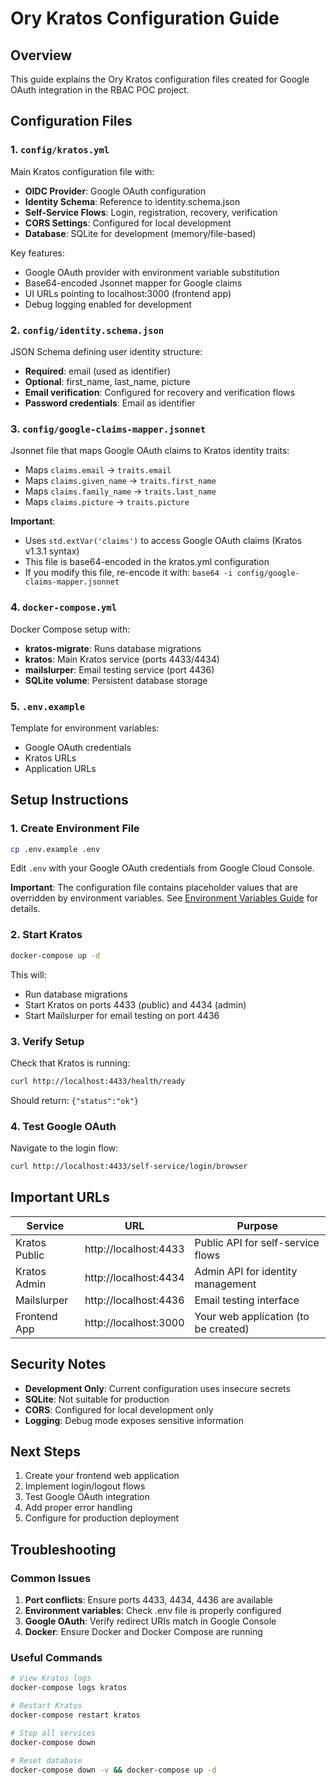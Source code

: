# Ory Kratos Configuration Guide

## Overview

This guide explains the Ory Kratos configuration files created for Google OAuth integration in the RBAC POC project.

## Configuration Files

### 1. `config/kratos.yml`

Main Kratos configuration file with:
- **OIDC Provider**: Google OAuth configuration
- **Identity Schema**: Reference to identity.schema.json
- **Self-Service Flows**: Login, registration, recovery, verification
- **CORS Settings**: Configured for local development
- **Database**: SQLite for development (memory/file-based)

Key features:
- Google OAuth provider with environment variable substitution
- Base64-encoded Jsonnet mapper for Google claims
- UI URLs pointing to localhost:3000 (frontend app)
- Debug logging enabled for development

### 2. `config/identity.schema.json`

JSON Schema defining user identity structure:
- **Required**: email (used as identifier)
- **Optional**: first_name, last_name, picture
- **Email verification**: Configured for recovery and verification flows
- **Password credentials**: Email as identifier

### 3. `config/google-claims-mapper.jsonnet`

Jsonnet file that maps Google OAuth claims to Kratos identity traits:
- Maps `claims.email` → `traits.email`
- Maps `claims.given_name` → `traits.first_name`
- Maps `claims.family_name` → `traits.last_name`
- Maps `claims.picture` → `traits.picture`

**Important**:
- Uses `std.extVar('claims')` to access Google OAuth claims (Kratos v1.3.1 syntax)
- This file is base64-encoded in the kratos.yml configuration
- If you modify this file, re-encode it with: `base64 -i config/google-claims-mapper.jsonnet`

### 4. `docker-compose.yml`

Docker Compose setup with:
- **kratos-migrate**: Runs database migrations
- **kratos**: Main Kratos service (ports 4433/4434)
- **mailslurper**: Email testing service (port 4436)
- **SQLite volume**: Persistent database storage

### 5. `.env.example`

Template for environment variables:
- Google OAuth credentials
- Kratos URLs
- Application URLs

## Setup Instructions

### 1. Create Environment File

```bash
cp .env.example .env
```

Edit `.env` with your Google OAuth credentials from Google Cloud Console.

**Important**: The configuration file contains placeholder values that are overridden by environment variables. See [Environment Variables Guide](environment-variables.md) for details.

### 2. Start Kratos

```bash
docker-compose up -d
```

This will:
- Run database migrations
- Start Kratos on ports 4433 (public) and 4434 (admin)
- Start Mailslurper for email testing on port 4436

### 3. Verify Setup

Check that Kratos is running:
```bash
curl http://localhost:4433/health/ready
```

Should return: `{"status":"ok"}`

### 4. Test Google OAuth

Navigate to the login flow:
```bash
curl http://localhost:4433/self-service/login/browser
```

## Important URLs

| Service | URL | Purpose |
|---------|-----|---------|
| Kratos Public | http://localhost:4433 | Public API for self-service flows |
| Kratos Admin | http://localhost:4434 | Admin API for identity management |
| Mailslurper | http://localhost:4436 | Email testing interface |
| Frontend App | http://localhost:3000 | Your web application (to be created) |

## Security Notes

- **Development Only**: Current configuration uses insecure secrets
- **SQLite**: Not suitable for production
- **CORS**: Configured for local development only
- **Logging**: Debug mode exposes sensitive information

## Next Steps

1. Create your frontend web application
2. Implement login/logout flows
3. Test Google OAuth integration
4. Add proper error handling
5. Configure for production deployment

## Troubleshooting

### Common Issues

1. **Port conflicts**: Ensure ports 4433, 4434, 4436 are available
2. **Environment variables**: Check .env file is properly configured
3. **Google OAuth**: Verify redirect URIs match in Google Console
4. **Docker**: Ensure Docker and Docker Compose are running

### Useful Commands

```bash
# View Kratos logs
docker-compose logs kratos

# Restart Kratos
docker-compose restart kratos

# Stop all services
docker-compose down

# Reset database
docker-compose down -v && docker-compose up -d
```
